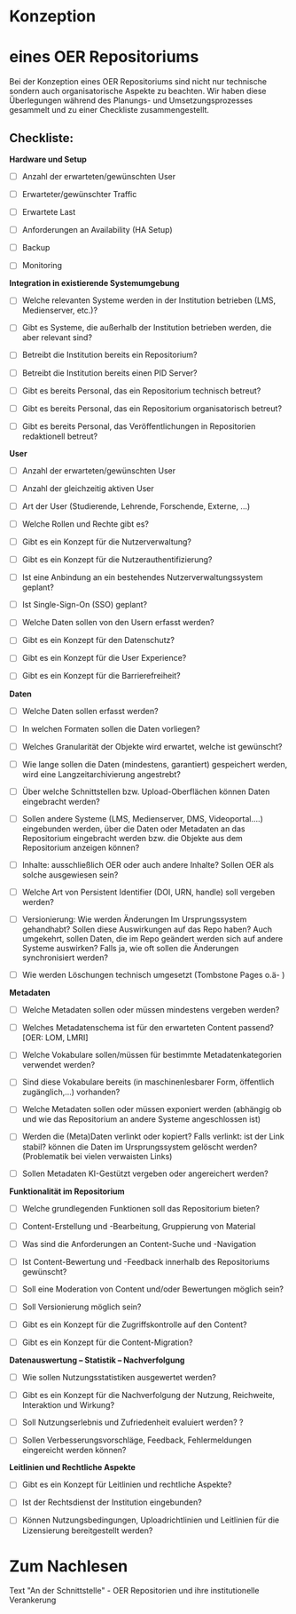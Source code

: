 # Konzeption
# eines OER Repositoriums

Bei der Konzeption eines OER Repositoriums sind nicht nur technische sondern auch organisatorische Aspekte zu beachten. Wir haben diese Überlegungen während des Planungs- und Umsetzungsprozesses gesammelt und zu einer Checkliste zusammengestellt. 

## Checkliste: 




**Hardware und Setup**

- [ ] Anzahl der erwarteten/gewünschten User
- [ ] Erwarteter/gewünschter Traffic
- [ ] Erwartete Last
- [ ] Anforderungen an Availability (HA Setup)
- [ ] Backup
- [ ] Monitoring


**Integration in existierende Systemumgebung**

- [ ] Welche relevanten Systeme werden in der Institution betrieben (LMS, Medienserver, etc.)?
- [ ] Gibt es Systeme, die außerhalb der Institution betrieben werden, die aber relevant sind?
- [ ] Betreibt die Institution bereits ein Repositorium?
- [ ] Betreibt die Institution bereits einen PID Server?
- [ ] Gibt es bereits Personal, das ein Repositorium technisch betreut?
- [ ] Gibt es bereits Personal, das ein Repositorium organisatorisch betreut?
- [ ] Gibt es bereits Personal, das Veröffentlichungen in Repositorien redaktionell betreut?


**User**

- [ ] Anzahl der erwarteten/gewünschten User
- [ ] Anzahl der gleichzeitig aktiven User
- [ ] Art der User (Studierende, Lehrende, Forschende, Externe, ...)
- [ ] Welche Rollen und Rechte gibt es?
- [ ] Gibt es ein Konzept für die Nutzerverwaltung?
- [ ] Gibt es ein Konzept für die Nutzerauthentifizierung?
- [ ] Ist eine Anbindung an ein bestehendes Nutzerverwaltungssystem geplant?
- [ ] Ist Single-Sign-On (SSO) geplant?
- [ ] Welche Daten sollen von den Usern erfasst werden?
- [ ] Gibt es ein Konzept für den Datenschutz?
- [ ] Gibt es ein Konzept für die User Experience?
- [ ] Gibt es ein Konzept für die Barrierefreiheit?


**Daten**

- [ ] Welche Daten sollen erfasst werden?
- [ ] In welchen Formaten sollen die Daten vorliegen?
- [ ] Welches Granularität der Objekte wird erwartet, welche ist gewünscht?
- [ ] Wie lange sollen die Daten (mindestens, garantiert) gespeichert werden, wird eine Langzeitarchivierung angestrebt?
- [ ] Über welche Schnittstellen bzw. Upload-Oberflächen können Daten eingebracht werden?
- [ ] Sollen andere Systeme (LMS, Medienserver, DMS, Videoportal….) eingebunden werden, über die Daten oder Metadaten an das Repositorium eingebracht werden bzw. die Objekte aus dem Repositorium anzeigen können?
- [ ] Inhalte: ausschließlich OER oder auch andere Inhalte? Sollen OER als solche ausgewiesen sein?
- [ ] Welche Art von Persistent Identifier (DOI, URN, handle) soll vergeben werden?
- [ ] Versionierung: Wie werden Änderungen Im Ursprungssystem gehandhabt? Sollen diese  Auswirkungen auf das Repo haben? Auch umgekehrt, sollen Daten, die im  Repo geändert werden sich auf andere Systeme auswirken? Falls ja, wie  oft sollen die Änderungen synchronisiert werden?
- [ ] Wie werden Löschungen technisch umgesetzt (Tombstone Pages o.ä- ) 



**Metadaten**

- [ ] Welche Metadaten sollen oder müssen mindestens vergeben werden?
- [ ] Welches Metadatenschema ist für den erwarteten Content passend? [OER: LOM, LMRI]
- [ ] Welche Vokabulare sollen/müssen für bestimmte Metadatenkategorien verwendet werden?
- [ ] Sind diese Vokabulare bereits (in maschinenlesbarer Form, öffentlich zugänglich,…) vorhanden?
- [ ] Welche Metadaten sollen oder müssen exponiert werden (abhängig ob und wie das Repositorium an andere Systeme angeschlossen ist)
- [ ] Werden die (Meta)Daten verlinkt oder kopiert? Falls verlinkt: ist der Link stabil? können die Daten im Ursprungssystem  gelöscht werden? (Problematik bei vielen verwaisten Links)
- [ ] Sollen Metadaten KI-Gestützt vergeben oder angereichert werden? 


**Funktionalität im Repositorium**

- [ ] Welche grundlegenden Funktionen soll das Repositorium bieten?
- [ ] Content-Erstellung und -Bearbeitung, Gruppierung von Material
- [ ] Was sind die Anforderungen an Content-Suche und -Navigation
- [ ] Ist Content-Bewertung und -Feedback innerhalb des Repositoriums gewünscht? 
- [ ] Soll eine Moderation von Content und/oder Bewertungen möglich sein? 
- [ ] Soll Versionierung möglich sein?
- [ ] Gibt es ein Konzept für die Zugriffskontrolle auf den Content?
- [ ] Gibt es ein Konzept für die Content-Migration?



**Datenauswertung – Statistik – Nachverfolgung**

- [ ] Wie sollen Nutzungsstatistiken ausgewertet werden?
- [ ] Gibt es ein Konzept für die Nachverfolgung der Nutzung, Reichweite, Interaktion und Wirkung? 
- [ ] Soll Nutzungserlebnis und Zufriedenheit evaluiert werden? ?
- [ ] Sollen Verbesserungsvorschläge, Feedback, Fehlermeldungen eingereicht werden können?


**Leitlinien und Rechtliche Aspekte**

- [ ] Gibt es ein Konzept für Leitlinien und rechtliche Aspekte?
- [ ] Ist der Rechtsdienst der Institution eingebunden? 
- [ ] Können Nutzungsbedingungen, Uploadrichtlinien und Leitlinien für die Lizensierung bereitgestellt werden? 




# Zum Nachlesen

Text "An der Schnittstelle" - OER Repositorien und ihre institutionelle Verankerung
